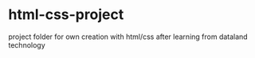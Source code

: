 # html-css-project
project folder for own creation with html/css after learning from dataland technology
